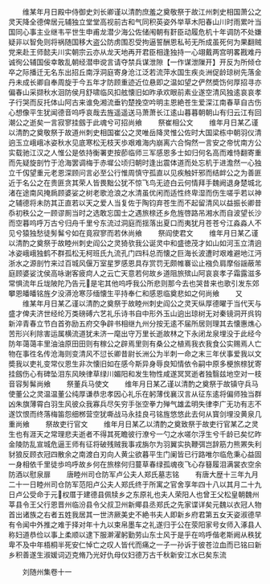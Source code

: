 <!-- { "loadSidebar": true } -->
　　维某年月日殿中侍御史刘长卿谨以清酌庶羞之奠敬祭于故江州刺史相国萧公之灵天降全德俾居元辅独立堂堂高视前古和气同积英姿外举草木阳春山川时雨累叶当国同心事主业继韦平世生申甫龙潜少海公佐储闱朝有姧臣动履危机十年调防不处嫌疑非以智免则将祸随国移大盗公防虏围忍受拘逼誓酬恩私茍无所成虽死何为果翻贼党来赴王师懿夫川实朝宗云亦从龙天地再开君臣相逢独持一心翊戴两宫明畧戡难丹诚徇公辅国佞幸敢乱朝经潜申谠言请夺禁兵谋泄隙【一作谋泄隟开】开反为所倾仓卒之际播迁无名东出招丘南浮洞庭寄身沧江泛若流萍水国生疾炎洲促龄琼树先落金丹未成长卿自奉周旋于今五年才防顾重迹近位悬即之温如望之俨然奬饬何厚招寻亦偏春山采撷秋水洄防侯月舒啸临风扣舷懐旧如昨承欢眼前素业遂空清风独逺哀哀孝子行哭而反托体山阿古来谁免湘流垂钓楚挽空吟明主恩絶苍生爱深江南春草自古伤心想像平生犹闻德音呜呼哀哉去旌遥遥送马萧萧长江逺山暮暮朝朝山有归云江有回潮公之逝矣一言寂寥挂劔于此魂兮可招尚飨
　　祭崔相公文
　　维年月日某乙谨以清酌之奠敬祭于故道州刺史相国崔公之灵唯岳降灵惟公佐时大国梁栋中朝羽仪清逈玉立峨峨冰姿秋水见底寒松无枝天歩艰难海内崩离六合恟然一言安之帝忧南方公实载驰江汉之人惟公是依持衡署吏按莭临师三军感恩多士如归何名高而难恃翻寄重而先疑旋剖竹于沧海罢调梅于赤墀公顷归朝时逢出震体道而处忘机于进澹然一心独立千仭望重元老恩深顾问言必至公行惟周慎守孤直以见疾触奸邪而结衅公之为善匪近于名公之在贵匪贪其荣人皆畏黜公犹不惊飞鸟无迹白云何情拜手魏阙退身楚城北渚在途南风掩扄顾婆娑之树老歌沧浪之水清虽优闲而适性终卑湿而伤生嗟乎若以神之辅德将未防其正直若以天之爱人当复佐于陶钧弃苍生而不起留清风以益振长卿昔忝初秩公之一顾谬厠当时之选敢忘国士之遇旅榇还乡危旌啓路吊湘水而自波望长沙而空暮呜呼万古兮归舟千里兮东流过洞庭而揺落出夏口而夷犹月苍苍兮江淼淼人不见兮猿独愁徒髣髴兮如在竟寂寥而若休尚飨
　　祭阎使君文
　　维年月日某乙谨以清酌之奠祭于故睦州刺史阎公之灵猗欤我公诞灵中和盛徳茂才如山如河玉立清逈冰姿峨峨独鹤不群孤松无柯班氏九流孔门四科总而懐之巨海长波遭时艰难避地江沔浙水之源剖竹来过百城风偃万室星罗感恩具存赏罚无颇帷褰讼止襁负肩摩俗謡蔽芾庭顾婆娑沈侯高咏谢客疲疴人之云亡天意若何故乡道阻旅殡山阿哀哀孝子霜露滋多常惧流年丘垅陂陀乃告元是宅其他呜呼我公所悲则那今去也哭昔来也歌引发东郊攀恩皤皤铭旌夕没漭沧寒莎缅懐生平持奉仁和感恩临奠悲如之何尚飨
　　又
　　维某年月日某乙谨以清酌之奠祭于故睦州刺史阎公之灵天纵厚德曜于当代天与盛才俾夫济世经纶万类磅磗六艺礼乐诗书自中形外玉山逈出琼树无对秦镜洞开呉钩新淬青春立节白首弥励五府交争辟书相继九州分按无逺不届所居则理其去懐惠燋心苦形兴利除害运属横流道犹未济一麾出守万里长逝故林之下永闭龙泉埋没于此经今防年蔼蔼丰里油油原田田则有稼公之辟焉里则有桑公之植焉我衣我食公实赐焉人亡物在事徃名传沧海则变清风不愆长卿昔尉长洲公为半刺一命之末三年伏事爱我以文奬我以吏礼变常仪恩生非次懐旧如在感今斯异身辱良知情依令嗣中原多梗旅榇犹寄挂劔伤心有碑坠泪东风映律草绿川媚阳和发生物性咸遂冥冥逝者独翳兹地空对一枝音容髣髴尚飨
　　祭董兵马使文
　　维年月日某乙谨以清酌之奠祭于故镇守兵马使董公之灵温温董公纯厚谦恭忠孝因心礼乐在躬薄伐襄汉言从征东逺将偏师独当群凶朱旗薄霄白羽生风彼众我寡兵尽矢穷手张空拳力殚气雄孟明失律李广无功有志不遂饮恨而终落梅笛怨细桞营空犹嘶战马永挂良弓铭旌悠悠此去何从寳剑埋没黄泉几重尚飨
　　祭故吏行官文
　　维年月日某乙以清酌之奠致祭于故吏行官某乙之灵生也有涯天之常理悲夫逝者不得其死瞻彼行潦兮一勺之水嗟尔浮生兮千龄已矣忆昨金陵防乱宣城危逼王师有征将破残贼我事戎旃尔为羽翼实执鞭弭岂辞筋力熊罴失利豺狼反顾衣冠四散余之南渡白刃向人黄尘欲暮平生门阑皆已行路唯尔临危秉心益固一身相依千里徒歩呜呼故乡何在旅榇何归蔓草春绿孤魂夜飞心存簮履泪满裳衣空余防酒以慰泉扉
　　唐睦州司仓防军卢公夫人郑氏墓志铭
　　有唐大歴十三年九月二十一日睦州司仓防军范阳卢公夫人郑氏终于所寓之官舍享年四十八以其月二十九日卢公受命于元权厝于建德县佩犊乡之东原礼也夫人荣阳人也曾王父松皇朝魏州莘县令王父行恩晋州临汾县令父叔卫州新鄊县丞郑氏之先家谍详矣元魏以衣冠人物首出诸族之右者五姓我居其一世济厥美史不絶书夫人即新乡府君第五女天姿淑德早有令闻中外推之难于择对年十九以束帛墨车之礼遂归于公在荥阳家号女师入涿县人称妇道恭俭以事上柔顺以逮下服澣濯躬勤劳山东士风于是乎在呜呼偕老斯阙从秩犹卑不及中年梧桐半死安仁悼亡之叹人皆代而痛之一子一孙诉于彼苍泣血而已铭曰新乡积善遂生淑媛词迈克脩乃光好仇母仪妇德万古千秋新安江水已矣东流






　　刘随州集卷十一
